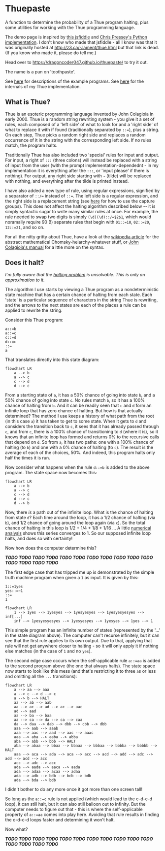 # Thuepaste

A function to determine the probability of a Thue program halting, plus some utilities for working with the Thue programming language.

The demo page is inspired by [this jsfiddle](https://jsfiddle.net/ao6egwh9/3/) and [Chris Pressey's Python implementation](https://github.com/catseye/Thue/blob/master/src/thue.py). I don't know who made that jsfiddle - all I know was that it was originally hosted at <http://z3.ca/~lament/thue.html> but that link is dead. (If you know who made it, please do tell me.)

Head over to <https://dragoncoder047.github.io/thuepaste/> to try it out.

The name is a pun on 'toothpaste'.

See [here](https://github.com/dragoncoder047/thuepaste/blob/main/examples.md) for descriptions of the example programs. See [here](https://github.com/dragoncoder047/thuepaste/blob/main/thue-api.md) for the internals of my Thue implementation.

## What is Thue?

Thue is an esoteric programming language invented by John Colagioia in early 2000. Thue is a random string rewriting system - you give it a set of rules, each composed of a 'left side' of what to look for and a 'right side' of what to replace it with if found (traditionally separated by `::=`), plus a string. On each step, Thue picks a random right side and replaces a random occurrence of it in the string with the corresponding left side. If no rules match, the program halts.

Traditionally Thue has also included two 'special' rules for input and output. For input, a right of `:::` (three colons) will instead be replaced with a string of input from the user (with the prompt implementation-dependednt - in my implementation it is everything after the `:::`, or 'input please' if there is nothing). For output, any right side starting with `~` (tilde) will be replaced with nothing, and everything after the tilde is printed instead.

I have also added a new type of rule, using regular expressions, signified by a separator of `::/=` instead of `::=`. The left side is a regular expression, and the right side is a replacement string (see [here](https://developer.mozilla.org/en-US/docs/Web/JavaScript/Reference/Global_Objects/String/replace#specifying_a_string_as_a_parameter) for how to use the capture groups). This does not affect the halting algorithm described below -- it is simply syntactic sugar to write many similar rules at once. For example, the rule needed to swap two digits is simply `(\d)(\d)::/=$2$1`, which would noramally require 90 (!) separate rules that begin with `01::=10`, `02::=20`, `12::=21`, and so on.

For all the nitty gritty about Thue, have a look at the [wikipedia article](https://en.wikipedia.org/wiki/Thue_(programming_language)) for the abstract mathematical Chomsky-heiarchy-whatever stuff, or [John Colagioia's manual](https://github.com/jcolag/Thue) for a lttle more on the syntax.

## Does it halt?

*I'm fully aware that the [halting problem](https://en.wikipedia.org/wiki/Halting_problem) is unsolvable. This is only an approximation to it.*

The algorithm I use starts by viewing a Thue program as a nondeterministic state machine that has a certain chance of halting from each state. Each 'state' is a particular sequence of characters in the string Thue is rewriting, and the arrows to the next states are each of the places a rule can be applied to rewrite the string.

Consider this Thue program:

```thue
a::=b
a::=c
c::=d
d::=c
::=
a
```

That translates directly into this state diagram:

```mermaid
flowchart LR
    a --> b
    a --> c
    c --> d
    d --> c
```

From a starting state of `a`, it has a 50% chance of going into state `b`, and a 50% chance of going into state `c`. No rules match `b`, so it has a 100% chance of halting from `b`. And it can be readily seen that `c` and `d` form an infinite loop that has zero chance of halting. But how is that actually determined? The method I use keeps a history of what path from the root (in this case `a`) it has taken to get to some state. When it gets to `d` and considers the transition back to `c`, it sees that it has already passed through `c`, and from `c`, there is a 100% chance of transitioning to `d` (where it is), so it knows that an infinite loop has formed and returns 0% to the recursive calls that depend on `d`. So from `a`, it has two paths: one with a 100% chance of halting (to `b`) and one with a 0% chance of halting (to `c`). The result is the average of each of the choices, 50%. And indeed, this program halts only half the times it is run.

Now consider what happens when the rule `d::=b` is added to the above program. The state space now becomes this:

```mermaid
flowchart LR
    a --> b
    a --> c
    c --> d
    d --> c
    d --> b
```

Now, there *is* a path out of the infinite loop. What is the chance of halting from state `d`? Each time around the loop, it has a 1/2 chance of halting (via `b`), and 1/2 chance of going around the loop again (via `c`). So the total chance of halting in this loop is 1/2 + 1/4 + 1/8 + 1/16 ... A little [numerical analysis](https://www.desmos.com/calculator/odzpdulihz) shows this series converges to 1. So our supposed infinite loop halts, and does so with certainty!

Now how does the computer determine this?

***TODO TODO TODO TODO TODO TODO TODO TODO TODO TODO TODO TODO TODO TODO TODO***

The first edge case that has tripped me up is demonstrated by the simple truth machine program when given a `1` as input. It is given by this:

```thue
1::=1yes
yes::=~1
::=
1
```
```mermaid
flowchart LR
    1 --> 1yes --> 1yesyes --> 1yesyesyes --> 1yesyesyesyes --> inf[...]
    inf --> 1yesyesyesyes --> 1yesyesyes --> 1yesyes --> 1yes --> 1
```

This simple program has an infinite number of states (represented by the '...' in the state diagram above). The computer can't recurse infinitely, but it can see that the first rule applies to its own output. Due to that, applying that rule will not get anywhere closer to halting - so it will only apply it if nothing else matches (in the case of `1` and no `yes`).

The second edge case occurs when the self-applicable rule `a::=aa` is added to the second program above (the one that always halts). The state space now starts to look like this mess (and that's restricting it to three `a`s or less and omitting all the `...` transitions):

```mermaid
flowchart LR
    a --> aa --> aaa
    a --> c --> d --> c
    a --> b --> HALT
    aa --> ab --> aab
    aa --> ac --> ad --> ac --> aac
    ad --> aad
    aa --> ba --> baa
    aa --> ca --> da --> ca --> caa
    da --> daa --> dab --> dbb --> cbb --> dbb
    aaa --> aab --> aaab
    aaa --> aac --> aad --> aac --> aaac
    aaa --> aba --> aaba --> abba
    aba --> abb --> bbb --> HALT
    aba --> abaa --> bbaa --> bbaaa --> bbbaa --> bbbba --> bbbbb --> HALT
    aaa --> aca --> ada --> aca --> acc --> acd --> add --> adc --> add --> acd --> acc
    acc --> adc --> acc
    ada --> aada --> aaca --> aada
    ada --> adaa --> acaa --> adaa
    ada --> adb --> bdb --> bcb --> bdb
    ada --> bda --> bdb
```

I didn't bother to do any more once it got more than one screen tall!

So long as the `a::=c` rule is not applied (which would lead to the c-d-c-d loop), it can still halt, but it can also still balloon out to infinity. But the computer needs to figure out that - this is where the self-applicable property of `a::=aa` comes into play here. Avoiding that rule results in finding the c-d-c-d loops faster and determining it won't halt.

Now what?

***TODO TODO TODO TODO TODO TODO TODO TODO TODO TODO TODO TODO TODO TODO TODO***
